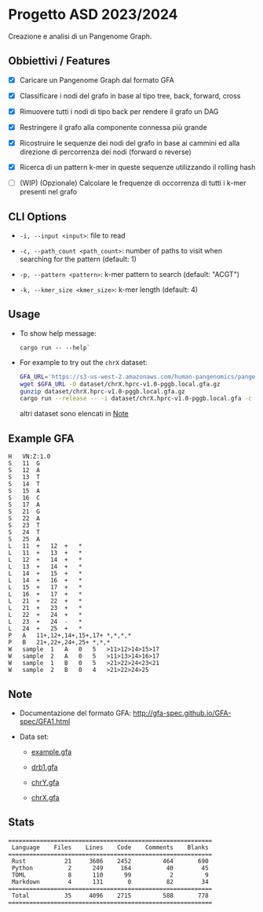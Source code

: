 # Progetto ASD 2023/2024

Creazione e analisi di un Pangenome Graph.

## Obbiettivi / Features

- [x] Caricare un Pangenome Graph dal formato GFA

- [x] Classificare i nodi del grafo in base al tipo tree, back, forward, cross

- [x] Rimuovere tutti i nodi di tipo back per rendere il grafo un DAG

- [x] Restringere il grafo alla componente connessa più grande

- [x] Ricostruire le sequenze dei nodi del grafo in base ai cammini ed alla direzione di percorrenza dei nodi (forward o reverse)

- [x] Ricerca di un pattern k-mer in queste sequenze utilizzando il rolling hash

- [ ] (WIP) (Opzionale) Calcolare le frequenze di occorrenza di tutti i k-mer presenti nel grafo

## CLI Options

- `-i, --input <input>`: file to read

- `-c, --path_count <path_count>`: number of paths to visit when searching for the pattern (default: 1)

- `-p, --pattern <pattern>`: k-mer pattern to search (default: "ACGT")

- `-k, --kmer_size <kmer_size>`: k-mer length (default: 4)

## Usage

-   To show help message:

    ```
    cargo run -- --help`
    ```

-   For example to try out the `chrX` dataset:

    ```bash
    GFA_URL='https://s3-us-west-2.amazonaws.com/human-pangenomics/pangenomes/freeze/freeze1/pggb/chroms/chrX.hprc-v1.0-pggb.gfa.gz'
    wget $GFA_URL -O dataset/chrX.hprc-v1.0-pggb.local.gfa.gz
    gunzip dataset/chrX.hprc-v1.0-pggb.local.gfa.gz
    cargo run --release -- -i dataset/chrX.hprc-v1.0-pggb.local.gfa -c 2 -p ACGT -k 3
    ```

    altri dataset sono elencati in [Note](#note)

## Example GFA

```
H	VN:Z:1.0
S	11	G
S	12	A
S	13	T
S	14	T
S	15	A
S	16	C
S	17	A
S	21	G
S	22	A
S	23	T
S	24	T
S	25	A
L	11	+	12	+	*
L	11	+	13	+	*
L	12	+	14	+	*
L	13	+	14	+	*
L	14	+	15	+	*
L	14	+	16	+	*
L	15	+	17	+	*
L	16	+	17	+	*
L	21	+	22	+	*
L	21	+	23	+	*
L	22	+	24	+	*
L	23	+	24	-	*
L	24	+	25	+	*
P	A	11+,12+,14+,15+,17+	*,*,*,*
P	B	21+,22+,24+,25+	*,*,*
W	sample	1	A	0	5	>11>12>14>15>17
W	sample	2	A	0	5	>11>13>14>16>17
W	sample	1	B	0	5	>21>22>24<23<21
W	sample	2	B	0	4	>21>22>24>25
```

## Note

-   Documentazione del formato GFA: http://gfa-spec.github.io/GFA-spec/GFA1.html

-   Data set:

    -   [example.gfa](https://github.com/jltsiren/gbwt-rs/blob/main/test-data/example.gfa)

    -   [drb1.gfa](https://github.com/pangenome/odgi/blob/master/test/DRB1-3123_unsorted.gfa)

    -   [chrY.gfa](https://s3-us-west-2.amazonaws.com/human-pangenomics/pangenomes/freeze/freeze1/pggb/chroms/chrY.hprc-v1.0-pggb.gfa.gz)

    -   [chrX.gfa](https://s3-us-west-2.amazonaws.com/human-pangenomics/pangenomes/freeze/freeze1/pggb/chroms/chrX.hprc-v1.0-pggb.gfa.gz)

## Stats

```
==========================================================
 Language    Files    Lines    Code    Comments    Blanks
==========================================================
 Rust           21     3606    2452         464       690
 Python          2      249     164          40        45
 TOML            8      110      99           2         9
 Markdown        4      131       0          82        34
==========================================================
 Total          35     4096    2715         588       778
==========================================================
```